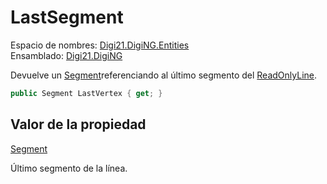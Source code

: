 # LastSegment

Espacio de nombres: [Digi21.DigiNG.Entities](/digi3d-net/programacion/.net/referencia/digi21.diging/digi21.diging.entities/)  
Ensamblado: [Digi21.DigiNG](/digi3d-net/programacion/.net/referencia/digi21.diging.plugin/digi21.diging/)

Devuelve un [Segment](../../../../digi21.math/clases/segment.md)referenciando al último segmento del [ReadOnlyLine](/digi3d-net/programacion/.net/referencia/digi21.diging/digi21.diging.entities/clases/readonlyline/).

```csharp
public Segment LastVertex { get; }
```

## Valor de la propiedad

[Segment](/digi3d-net/programacion/.net/referencia/digi21.diging/digi21.math/clases/segment.md)

Último segmento de la línea.



